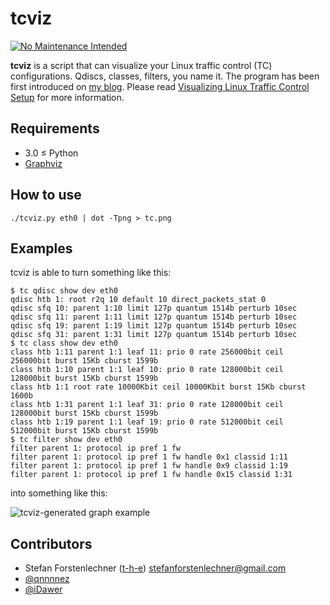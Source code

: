 
tcviz
=====

[![No Maintenance Intended](http://unmaintained.tech/badge.svg)](http://unmaintained.tech/)

**tcviz** is a script that can visualize your Linux traffic control (TC) configurations.
Qdiscs, classes, filters, you name it. The program has been first introduced on
[my blog](http://ze.phyr.us). Please read
[Visualizing Linux Traffic Control Setup](http://ze.phyr.us/visualizing-linux-traffic-control-setup)
for more information.


Requirements
------------

* 3.0 &le; Python
* [Graphviz](http://www.graphviz.org)

How to use
----------

`./tcviz.py eth0 | dot -Tpng > tc.png`

Examples
--------

tcviz is able to turn something like this:

	$ tc qdisc show dev eth0
	qdisc htb 1: root r2q 10 default 10 direct_packets_stat 0
	qdisc sfq 10: parent 1:10 limit 127p quantum 1514b perturb 10sec
	qdisc sfq 11: parent 1:11 limit 127p quantum 1514b perturb 10sec
	qdisc sfq 19: parent 1:19 limit 127p quantum 1514b perturb 10sec
	qdisc sfq 31: parent 1:31 limit 127p quantum 1514b perturb 10sec
	$ tc class show dev eth0
	class htb 1:11 parent 1:1 leaf 11: prio 0 rate 256000bit ceil 256000bit burst 15Kb cburst 1599b
	class htb 1:10 parent 1:1 leaf 10: prio 0 rate 128000bit ceil 128000bit burst 15Kb cburst 1599b
	class htb 1:1 root rate 10000Kbit ceil 10000Kbit burst 15Kb cburst 1600b
	class htb 1:31 parent 1:1 leaf 31: prio 0 rate 128000bit ceil 128000bit burst 15Kb cburst 1599b
	class htb 1:19 parent 1:1 leaf 19: prio 0 rate 512000bit ceil 512000bit burst 15Kb cburst 1599b
	$ tc filter show dev eth0
	filter parent 1: protocol ip pref 1 fw
	filter parent 1: protocol ip pref 1 fw handle 0x1 classid 1:11
	filter parent 1: protocol ip pref 1 fw handle 0x9 classid 1:19
	filter parent 1: protocol ip pref 1 fw handle 0x15 classid 1:31

into something like this:

![tcviz-generated graph example](https://raw.github.com/ze-phyr-us/tcviz/master/example.png)

Contributors
--------

* Stefan Forstenlechner ([t-h-e](https://github.com/t-h-e)) stefanforstenlechner@gmail.com
* [@qnnnnez](https://github.com/qnnnnez)
* [@iDawer](https://github.com/iDawer)

